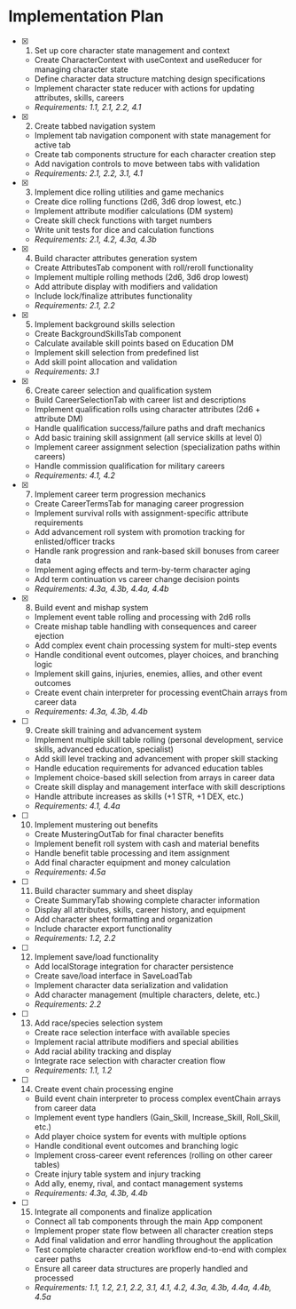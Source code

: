 # Implementation Plan

- [x] 1. Set up core character state management and context
  - Create CharacterContext with useContext and useReducer for managing character state
  - Define character data structure matching design specifications
  - Implement character state reducer with actions for updating attributes, skills, careers
  - _Requirements: 1.1, 2.1, 2.2, 4.1_

- [x] 2. Create tabbed navigation system
  - Implement tab navigation component with state management for active tab
  - Create tab components structure for each character creation step
  - Add navigation controls to move between tabs with validation
  - _Requirements: 2.1, 2.2, 3.1, 4.1_

- [x] 3. Implement dice rolling utilities and game mechanics
  - Create dice rolling functions (2d6, 3d6 drop lowest, etc.)
  - Implement attribute modifier calculations (DM system)
  - Create skill check functions with target numbers
  - Write unit tests for dice and calculation functions
  - _Requirements: 2.1, 4.2, 4.3a, 4.3b_

- [x] 4. Build character attributes generation system
  - Create AttributesTab component with roll/reroll functionality
  - Implement multiple rolling methods (2d6, 3d6 drop lowest)
  - Add attribute display with modifiers and validation
  - Include lock/finalize attributes functionality
  - _Requirements: 2.1, 2.2_

- [x] 5. Implement background skills selection
  - Create BackgroundSkillsTab component
  - Calculate available skill points based on Education DM
  - Implement skill selection from predefined list
  - Add skill point allocation and validation
  - _Requirements: 3.1_

- [x] 6. Create career selection and qualification system
  - Build CareerSelectionTab with career list and descriptions
  - Implement qualification rolls using character attributes (2d6 + attribute DM)
  - Handle qualification success/failure paths and draft mechanics
  - Add basic training skill assignment (all service skills at level 0)
  - Implement career assignment selection (specialization paths within careers)
  - Handle commission qualification for military careers
  - _Requirements: 4.1, 4.2_

- [x] 7. Implement career term progression mechanics
  - Create CareerTermsTab for managing career progression
  - Implement survival rolls with assignment-specific attribute requirements
  - Add advancement roll system with promotion tracking for enlisted/officer tracks
  - Handle rank progression and rank-based skill bonuses from career data
  - Implement aging effects and term-by-term character aging
  - Add term continuation vs career change decision points
  - _Requirements: 4.3a, 4.3b, 4.4a, 4.4b_

- [x] 8. Build event and mishap system
  - Implement event table rolling and processing with 2d6 rolls
  - Create mishap table handling with consequences and career ejection
  - Add complex event chain processing system for multi-step events
  - Handle conditional event outcomes, player choices, and branching logic
  - Implement skill gains, injuries, enemies, allies, and other event outcomes
  - Create event chain interpreter for processing eventChain arrays from career data
  - _Requirements: 4.3a, 4.3b, 4.4b_

- [ ] 9. Create skill training and advancement system
  - Implement multiple skill table rolling (personal development, service skills, advanced education, specialist)
  - Add skill level tracking and advancement with proper skill stacking
  - Handle education requirements for advanced education tables
  - Implement choice-based skill selection from arrays in career data
  - Create skill display and management interface with skill descriptions
  - Handle attribute increases as skills (+1 STR, +1 DEX, etc.)
  - _Requirements: 4.1, 4.4a_

- [ ] 10. Implement mustering out benefits
  - Create MusteringOutTab for final character benefits
  - Implement benefit roll system with cash and material benefits
  - Handle benefit table processing and item assignment
  - Add final character equipment and money calculation
  - _Requirements: 4.5a_

- [ ] 11. Build character summary and sheet display
  - Create SummaryTab showing complete character information
  - Display all attributes, skills, career history, and equipment
  - Add character sheet formatting and organization
  - Include character export functionality
  - _Requirements: 1.2, 2.2_

- [ ] 12. Implement save/load functionality
  - Add localStorage integration for character persistence
  - Create save/load interface in SaveLoadTab
  - Implement character data serialization and validation
  - Add character management (multiple characters, delete, etc.)
  - _Requirements: 2.2_

- [ ] 13. Add race/species selection system
  - Create race selection interface with available species
  - Implement racial attribute modifiers and special abilities
  - Add racial ability tracking and display
  - Integrate race selection with character creation flow
  - _Requirements: 1.1, 1.2_

- [ ] 14. Create event chain processing engine
  - Build event chain interpreter to process complex eventChain arrays from career data
  - Implement event type handlers (Gain_Skill, Increase_Skill, Roll_Skill, etc.)
  - Add player choice system for events with multiple options
  - Handle conditional event outcomes and branching logic
  - Implement cross-career event references (rolling on other career tables)
  - Create injury table system and injury tracking
  - Add ally, enemy, rival, and contact management systems
  - _Requirements: 4.3a, 4.3b, 4.4b_

- [ ] 15. Integrate all components and finalize application
  - Connect all tab components through the main App component
  - Implement proper state flow between all character creation steps
  - Add final validation and error handling throughout the application
  - Test complete character creation workflow end-to-end with complex career paths
  - Ensure all career data structures are properly handled and processed
  - _Requirements: 1.1, 1.2, 2.1, 2.2, 3.1, 4.1, 4.2, 4.3a, 4.3b, 4.4a, 4.4b, 4.5a_
